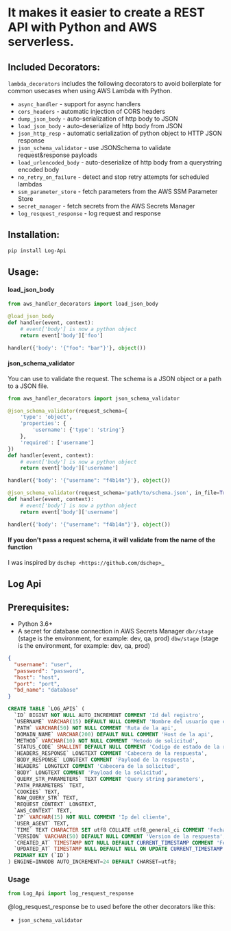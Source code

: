 # It makes it easier to create a REST API with Python and AWS serverless.

Included Decorators:
--------------------
``lambda_decorators`` includes the following decorators to avoid boilerplate
for common usecases when using AWS Lambda with Python.

* `async_handler` - support for async handlers
* `cors_headers` - automatic injection of CORS headers
* `dump_json_body` - auto-serialization of http body to JSON
* `load_json_body` - auto-deserialize of http body from JSON
* `json_http_resp` - automatic serialization of python object to HTTP JSON response
* `json_schema_validator` - use JSONSchema to validate request&response payloads
* `load_urlencoded_body` - auto-deserialize of http body from a querystring encoded body
* `no_retry_on_failure` - detect and stop retry attempts for scheduled lambdas
* `ssm_parameter_store` - fetch parameters from the AWS SSM Parameter Store
* `secret_manager` - fetch secrets from the AWS Secrets Manager
* `log_resquest_response` - log request and response

Installation:
-------------
```bash
pip install Log-Api
```

Usage:
------

#### load_json_body
```python
from aws_handler_decorators import load_json_body

@load_json_body
def handler(event, context):
    # event['body'] is now a python object
    return event['body']['foo']

handler({'body': '{"foo": "bar"}'}, object())
```

#### json_schema_validator
You can use to validate the request. The schema is a JSON object or a path to a JSON file.

```python
from aws_handler_decorators import json_schema_validator

@json_schema_validator(request_schema={
    'type': 'object',
    'properties': {
        'username': {'type': 'string'}
    },
    'required': ['username']
})
def handler(event, context):
    # event['body'] is now a python object
    return event['body']['username']

handler({'body': '{"username": "f4b14n"}'}, object())

@json_schema_validator(request_schema='path/to/schema.json', in_file=True)
def handler(event, context):
    # event['body'] is now a python object
    return event['body']['username']

handler({'body': '{"username": "f4b14n"}'}, object())
```

#### If you don't pass a request schema, it will validate from the name of the function

I was inspired by `dschep <https://github.com/dschep>`_

## Log Api

Prerequisites:
--------------

* Python 3.6+
* A secret for database connection in AWS Secrets Manager
`dbr/stage` (stage is the environment, for example: dev, qa, prod)
`dbw/stage` (stage is the environment, for example: dev, qa, prod)
```json
{
  "username": "user",
  "password": "password",
  "host": "host",
  "port": "port",
  "bd_name": "database"
}
```
```sql
CREATE TABLE `LOG_APIS` (
  `ID` BIGINT NOT NULL AUTO_INCREMENT COMMENT 'Id del registro',
  `USERNAME` VARCHAR(15) DEFAULT NULL COMMENT 'Nombre del usuario que consume el servicio',
  `PATH` VARCHAR(50) NOT NULL COMMENT 'Ruta de la api',
  `DOMAIN_NAME` VARCHAR(200) DEFAULT NULL COMMENT 'Host de la api',
  `METHOD` VARCHAR(10) NOT NULL COMMENT 'Metodo de solicitud',
  `STATUS_CODE` SMALLINT DEFAULT NULL COMMENT 'Codigo de estado de la respuesta',
  `HEADERS_RESPONSE` LONGTEXT COMMENT 'Cabecera de la respuesta',
  `BODY_RESPONSE` LONGTEXT COMMENT 'Payload de la respuesta',
  `HEADERS` LONGTEXT COMMENT 'Cabecera de la solicitud',
  `BODY` LONGTEXT COMMENT 'Payload de la solicitud',
  `QUERY_STR_PARAMETERS` TEXT COMMENT 'Query string parameters',
  `PATH_PARAMETERS` TEXT,
  `COOKIES` TEXT,
  `RAW_QUERY_STR` TEXT,
  `REQUEST_CONTEXT` LONGTEXT,
  `AWS_CONTEXT` TEXT,
  `IP` VARCHAR(15) NOT NULL COMMENT 'Ip del cliente',
  `USER_AGENT` TEXT,
  `TIME` TEXT CHARACTER SET utf8 COLLATE utf8_general_ci COMMENT 'Fecha en la que se ejecuto la api',
  `VERSION` VARCHAR(50) DEFAULT NULL COMMENT 'Version de la respuesta',
  `CREATED_AT` TIMESTAMP NOT NULL DEFAULT CURRENT_TIMESTAMP COMMENT 'Fecha de creacion del registro',
  `UPDATED_AT` TIMESTAMP NULL DEFAULT NULL ON UPDATE CURRENT_TIMESTAMP COMMENT 'Fecha en la que se actualizo el registro',
  PRIMARY KEY (`ID`)
) ENGINE=INNODB AUTO_INCREMENT=24 DEFAULT CHARSET=utf8;

```

### Usage
```python
from Log_Api import log_resquest_response
```
@log_resquest_response be to used before the other decorators like this: 
* `json_schema_validator`
